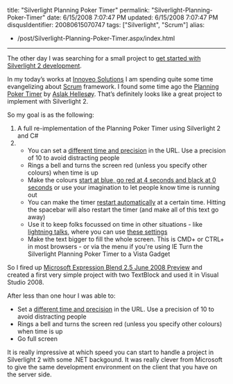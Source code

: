 title: "Silverlight Planning Poker Timer"
permalink: "Silverlight-Planning-Poker-Timer"
date: 6/15/2008 7:07:47 PM
updated: 6/15/2008 7:07:47 PM
disqusIdentifier: 20080615070747
tags: ["Silverlight", "Scrum"]
alias:
 - /post/Silverlight-Planning-Poker-Timer.aspx/index.html
---
<div class="wlWriterHeaderFooter" style="float:right; margin:0px; padding:0px 0px 4px 8px;"><script type="text/javascript">digg_url = "http://weblogs.asp.net/lkempe/archive/2008/06/15/silverlight-planning-poker-timer.aspx";digg_title = "Silverlight Planning Poker Timer";digg_bgcolor = "#FFFFFF";digg_skin = "normal";</script><script src="http://digg.com/tools/diggthis.js" type="text/javascript"></script><script type="text/javascript">digg_url = undefined;digg_title = undefined;digg_bgcolor = undefined;digg_skin = undefined;</script></div>

The other day I was searching for a small project to [get started with Silverlight 2 development](http://weblogs.asp.net/lkempe/archive/2008/06/13/silverlight-2-beta-2-unable-to-start-debugging.aspx). 
<!-- more -->

In my today’s works at [Innoveo Solutions](http://www.innoveo.com/) I am spending quite some time evangelizing about [Scrum](http://en.wikipedia.org/wiki/Scrum_(development)) framework. I found some time ago the [Planning Poker Timer](http://aslakhellesoy.com/planning_poker_timer/index.html) by [Aslak Hellesøy](http://blog.aslakhellesoy.com/). That’s definitely looks like a great project to implement with Silverlight 2.

So my goal is as the following:

1.  A full re-implementation of the Planning Poker Timer using Silverlight 2 and C#
2.  *   You can set a [different time and precision](http://aslakhellesoy.com/?precision=10&time=180) in the URL. Use a precision of 10 to avoid distracting people
    *   Rings a bell and turns the screen red (unless you specify other colours) when time is up
    *   Make the colours [start at blue, go red at 4 seconds and black at 0 seconds](http://aslakhellesoy.com/?precision=1&time=8&initialColour=0000ff&colours[4]=ff0000&colours[0]=000000) or use your imagination to let people know time is running out
    *   You can make the timer [restart automatically](http://aslakhellesoy.com/?precision=1&time=5&restartAt=-2) at a certain time. Hitting the spacebar will also restart the timer (and make all of this text go away)
    *   Use it to keep folks focussed on time in other situations - like [lightning talks](http://en.wikipedia.org/wiki/Lightning_Talk), where you can use [these settings](http://aslakhellesoy.com/?precision=10&time=600&restartAt=-120&colours[120]=ff0000&colours[0]=000000)
    *   Make the text bigger to fill the whole screen. This is CMD+ or CTRL+ in most browsers - or via the menu if you're using IE    Turn the Silverlight Planning Poker Timer to a Vista Gadget  

So I fired up [Microsoft Expression Blend 2.5 June 2008 Preview](http://www.microsoft.com/downloads/details.aspx?FamilyID=32a3e916-e681-4955-bc9f-cfba49273c7c) and created a first very simple project with two TextBlock and used it in Visual Studio 2008.

After less than one hour I was able to:

*   Set a [different time and precision](http://aslakhellesoy.com/?precision=10&time=180) in the URL. Use a precision of 10 to avoid distracting people
*   Rings a bell and turns the screen red (unless you specify other colours) when time is up
*   Go full screen  

It is really impressive at which speed you can start to handle a project in Silverlight 2 with some .NET backgound. It was really clever from Microsoft to give the same development environment on the client that you have on the server side.
